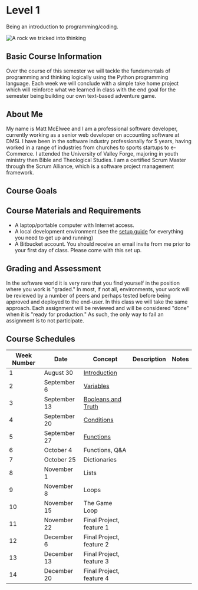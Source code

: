 # Level 1
Being an introduction to programming/coding.

![A rock we tricked into thinking](https://i.imgur.com/nVcWNWy.png)

## Basic Course Information
Over the course of this semester we will tackle the fundamentals of programming and thinking logically using the Python programming language. Each week we will conclude with a simple take home project which will reinforce what we learned in class with the end goal for the semester being building our own text-based adventure game.

## About Me

My name is Matt McElwee and I am a professional software developer, currently working as a senior web developer on accounting software at DMSi.
I have been in the software industry professionally for 5 years, having worked in a range of industries from churches to sports startups to e-Commerce.
I attended the University of Valley Forge, majoring in youth ministry then Bible and Theological Studies. I am a certified Scrum Master through the Scrum Alliance, which is a software project management framework.

## Course Goals

## Course Materials and Requirements
- A laptop/portable computer with Internet access.
- A local development environment (see the [setup guide](https://gist.github.com/Renddslow/3ee1cf06d210c82a808fc54baaf11225) for everything you need to get up and running)
- A Bitbucket account. You should receive an email invite from me prior to your first day of class. Please come with this set up.


## Grading and Assessment
In the software world it is very rare that you find yourself in the position where you work is "graded." In most, if not all, environments, your work will be reviewed by a number of peers and perhaps tested before being approved and deployed to the end-user.
In this class we will take the same approach. Each assignment will be reviewed and will be considered "done" when it is "ready for production." As such, the only way to fail an assignment is to not participate.


## Course Schedules

| Week Number | Date | Concept | Description | Notes
| --- | --- | --- | --- | ---
| 1 | August 30 | [Introduction](/plans/101-introduction.md)  
| 2 | September 6 | [Variables](/plans/102-variables.md)
| 3 | September 13 | [Booleans and Truth](/plans/103-truth.md)
| 4 | September 20 | [Conditions](/plans/104-conditionals.md)
| 5 | September 27 | [Functions](/plans/105-functions.md)
| 6 | October 4 | Functions, Q&A
| 7 | October 25 | Dictionaries
| 8 | November 1 | Lists
| 9 | November 8 | Loops
| 10 | November 15 | The Game Loop
| 11 | November 22 | Final Project, feature 1
| 12 | December 6 | Final Project, feature 2
| 13 | December 13 | Final Project, feature 3
| 14 | December 20 | Final Project, feature 4
